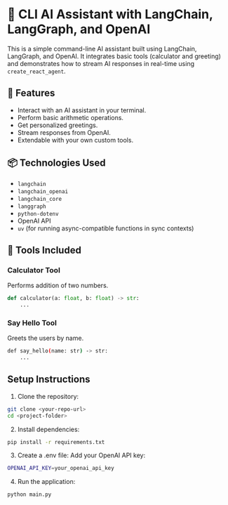# 🧠 CLI AI Assistant with LangChain, LangGraph, and OpenAI

This is a simple command-line AI assistant built using LangChain, LangGraph, and OpenAI. It integrates basic tools (calculator and greeting) and demonstrates how to stream AI responses in real-time using `create_react_agent`.

## 🚀 Features
- Interact with an AI assistant in your terminal.
- Perform basic arithmetic operations.
- Get personalized greetings.
- Stream responses from OpenAI.
- Extendable with your own custom tools.

## 📦 Technologies Used
- `langchain`
- `langchain_openai`
- `langchain_core`
- `langgraph`
- `python-dotenv`
- OpenAI API
- `uv` (for running async-compatible functions in sync contexts)

## 🧰 Tools Included
### Calculator Tool
Performs addition of two numbers.
```python
def calculator(a: float, b: float) -> str:
    ...
```
### Say Hello Tool

Greets the users by name.

```bash
def say_hello(name: str) -> str:
    ...

```

## Setup Instructions
1. Clone the repository:
```bash
git clone <your-repo-url>
cd <project-folder>
```

2. Install dependencies:

```bash
pip install -r requirements.txt
```

3. Create a .env file: Add your OpenAI API key: 
```bash
OPENAI_API_KEY=your_openai_api_key
```
4. Run the application:
```bash
python main.py
```

